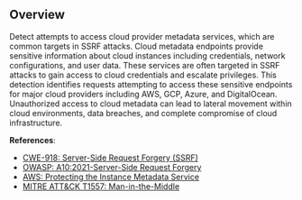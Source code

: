 ## Overview

Detect attempts to access cloud provider metadata services, which are common targets in SSRF attacks. Cloud metadata endpoints provide sensitive information about cloud instances including credentials, network configurations, and user data. These services are often targeted in SSRF attacks to gain access to cloud credentials and escalate privileges. This detection identifies requests attempting to access these sensitive endpoints for major cloud providers including AWS, GCP, Azure, and DigitalOcean. Unauthorized access to cloud metadata can lead to lateral movement within cloud environments, data breaches, and complete compromise of cloud infrastructure.

**References**:
- [CWE-918: Server-Side Request Forgery (SSRF)](https://cwe.mitre.org/data/definitions/918.html)
- [OWASP: A10:2021-Server-Side Request Forgery](https://owasp.org/Top10/A10_2021-Server-Side_Request_Forgery_%28SSRF%29/)
- [AWS: Protecting the Instance Metadata Service](https://docs.aws.amazon.com/AWSEC2/latest/UserGuide/configuring-instance-metadata-service.html)
- [MITRE ATT&CK T1557: Man-in-the-Middle](https://attack.mitre.org/techniques/T1557/) 